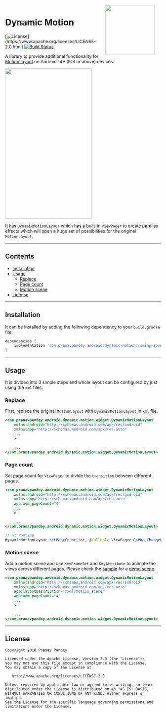 <img src="https://raw.githubusercontent.com/pranavpandey/dynamic-motion/master/graphics/dynamic-motion.png" width="160" height="160" align="right" hspace="20">

# Dynamic Motion

[![License](https://img.shields.io/badge/license-Apache%202-4EB1BA.svg?)](https://www.apache.org/licenses/LICENSE-2.0.html)
[![Build Status](https://travis-ci.org/pranavpandey/dynamic-motion.svg?branch=master)](https://travis-ci.org/pranavpandey/dynamic-motion)

A library to provide additional functionality for [MotionLayout](https://developer.android.com/reference/android/support/constraint/motion/MotionLayout) on Android 14+ (ICS or above) devices.

<img src="https://raw.githubusercontent.com/pranavpandey/dynamic-motion/master/graphics/dynamic-motion.gif" width="280" height="486">

It has `DynamicMotionLayout` which has a built-in `ViewPager` to create parallax effects which will
open a huge set of possibilities for the original `MotionLayout`.

---

## Contents

- [Installation](https://github.com/pranavpandey/dynamic-motion#installation)
- [Usage](https://github.com/pranavpandey/dynamic-motion#usage)
    - [Replace](https://github.com/pranavpandey/dynamic-motion#replace)
    - [Page count](https://github.com/pranavpandey/dynamic-motion#page-count)
    - [Motion scene](https://github.com/pranavpandey/dynamic-motion#motion-scene)
- [License](https://github.com/pranavpandey/dynamic-motion#license)

---

## Installation

It can be installed by adding the following dependency to your `build.gradle` file:

```groovy
dependencies {
    implementation 'com.pranavpandey.android:dynamic-motion:coming-soon'
}
```

---

## Usage

It is divided into 3 simple steps and whole layout can be configured by just using the `xml` files.

### Replace

First, replace the original `MotionLayout` with `DynamicMotionLayout` in `xml` file.

```xml
<com.pranavpandey.android.dynamic.motion.widget.DynamicMotionLayout
    xmlns:android="http://schemas.android.com/apk/res/android"
    xmlns:app="http://schemas.android.com/apk/res-auto"
    ...
    >

    ...
</com.pranavpandey.android.dynamic.motion.widget.DynamicMotionLayout>
```

### Page count

Set page count for `ViewPager` to divide the `transition` between different pages.

```xml
<com.pranavpandey.android.dynamic.motion.widget.DynamicMotionLayout
    xmlns:android="http://schemas.android.com/apk/res/android"
    xmlns:app="http://schemas.android.com/apk/res-auto"
    app:adm_pageCount="4"
    ...
    >

    ...
</com.pranavpandey.android.dynamic.motion.widget.DynamicMotionLayout>
```

```java
// At runtime
dynamicMotionLayout.setPageCount(int, @Nullable ViewPager.OnPageChangeListener);
```

### Motion scene

Add a motion scene and use `KeyFrameSet` and `KeyAttribute` to animate the views across different
pages. Please check the [sample](https://github.com/pranavpandey/dynamic-motion/tree/master/sample)
for a [demo scene](https://github.com/pranavpandey/dynamic-motion/blob/master/sample/src/main/res/xml/motion_scene.xml).

```xml
<com.pranavpandey.android.dynamic.motion.widget.DynamicMotionLayout
    xmlns:android="http://schemas.android.com/apk/res/android"
    xmlns:app="http://schemas.android.com/apk/res-auto"
    app:layoutDescription="@xml/motion_scene"
    app:adm_pageCount="4"
    ...
    >

    ...
</com.pranavpandey.android.dynamic.motion.widget.DynamicMotionLayout>
```

---

## License

    Copyright 2018 Pranav Pandey

    Licensed under the Apache License, Version 2.0 (the "License");
    you may not use this file except in compliance with the License.
    You may obtain a copy of the License at

       http://www.apache.org/licenses/LICENSE-2.0

    Unless required by applicable law or agreed to in writing, software
    distributed under the License is distributed on an "AS IS" BASIS,
    WITHOUT WARRANTIES OR CONDITIONS OF ANY KIND, either express or implied.
    See the License for the specific language governing permissions and
    limitations under the License.
